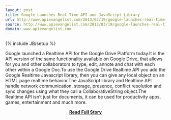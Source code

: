 ```yaml
---
layout: post
title: Google Launches Real Time API and JavaScript Library
url: http://www.apievangelist.com/2013/03/19/google-launches-real-time-api-and-javascript-library/
source: http://www.apievangelist.com/2013/03/19/google-launches-real-time-api-and-javascript-library/
domain: www.apievangelist.com
---
```

{% include JB/setup %}<p>Google launched a Realtime API for the Google Drive Platform today.It is the API version of the same functionality available on Google Drive, that allows for you and other collaborators to type, edit, annote and chat with each other within a Google Doc.To use the Google Drive Realtime API you add the Google Realtime Javascript library, then you can give any local object on an HTML page realtime behavior.The JavaScript library and Realtime API handle network communication, storage, presence, conflict resolution and sync changes using what they call a CollaborativeString object.The Realtime API isn&rsquo;t just for documents, it can be used for productivity apps, games, entertainment and much more.</p>
<center><p><a href="http://www.apievangelist.com/2013/03/19/google-launches-real-time-api-and-javascript-library/" style='padding:25px; font-sze:18px; font-weight: bold;'>Read Full Story</a></p></center>

